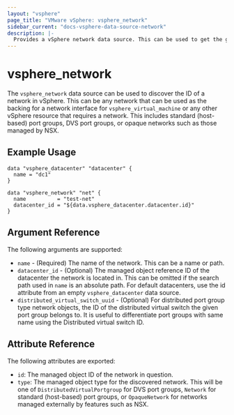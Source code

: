 ```yaml
---
layout: "vsphere"
page_title: "VMware vSphere: vsphere_network"
sidebar_current: "docs-vsphere-data-source-network"
description: |-
  Provides a vSphere network data source. This can be used to get the general attributes of a vSphere network.
---
```


# vsphere\_network

The `vsphere_network` data source can be used to discover the ID of a network
in vSphere. This can be any network that can be used as the backing for a
network interface for `vsphere_virtual_machine` or any other vSphere resource
that requires a network. This includes standard (host-based) port groups, DVS
port groups, or opaque networks such as those managed by NSX.

## Example Usage

```hcl
data "vsphere_datacenter" "datacenter" {
  name = "dc1"
}

data "vsphere_network" "net" {
  name          = "test-net"
  datacenter_id = "${data.vsphere_datacenter.datacenter.id}"
}
```

## Argument Reference

The following arguments are supported:

* `name` - (Required) The name of the network. This can be a name or path.
* `datacenter_id` - (Optional) The managed object reference
  ID of the datacenter the network is located in. This can
  be omitted if the search path used in `name` is an absolute path. For default
  datacenters, use the id attribute from an empty `vsphere_datacenter` data
  source.
* `distributed_virtual_switch_uuid` - (Optional) For distributed port group type 
   network objects, the ID of the distributed virtual switch the given port group 
   belongs to. It is useful to differentiate port groups with same name using the 
   Distributed virtual switch ID. 

## Attribute Reference

The following attributes are exported:

* `id`: The managed object ID of the network in question.
* `type`: The managed object type for the discovered network. This will be one
  of `DistributedVirtualPortgroup` for DVS port groups, `Network` for standard
  (host-based) port groups, or `OpaqueNetwork` for networks managed externally
  by features such as NSX.
